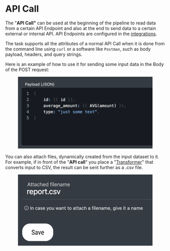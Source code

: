 # API Call

The "**API Call"** can be used at the beginning of the pipeline to read data from a certain API Endpoint and also at the end to send data to a certain external or internal API. API Endpoints are configured in the [integrations](../../integrations/library-of-integrations/apis.md).

The task supports all the attributes of a normal API Call when it is done from the command line using `curl` or a software like `Postman`, such as body payload, headers, and query strings.

Here is an example of how to use it for sending some input data in the Body of the POST request:

<figure><img src="../../.gitbook/assets/Screenshot 2024-04-29 at 21.47.26.png" alt=""><figcaption></figcaption></figure>

You can also attach files, dynamically created from the input dataset to it. For example, if in front of the "**API call**" you place a "[Transformer](transformers.md)" that converts input to CSV, the result can be sent further as a .csv file.

<div align="center">

<figure><img src="../../.gitbook/assets/Screenshot 2024-04-29 at 21.50.11.png" alt=""><figcaption></figcaption></figure>

</div>
